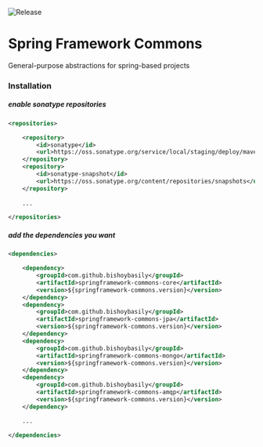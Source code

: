 ![Release](https://github.com/bishoybasily/springframework-commons/workflows/Release/badge.svg)

# Spring Framework Commons

General-purpose abstractions for spring-based projects

### Installation

##### enable sonatype repositories

```xml
<repositories>

    <repository>
        <id>sonatype</id>
        <url>https://oss.sonatype.org/service/local/staging/deploy/maven2/</url>
    </repository>
    <repository>
        <id>sonatype-snapshot</id>
        <url>https://oss.sonatype.org/content/repositories/snapshots</url>
    </repository>
    
    ...

</repositories>
```

##### add the dependencies you want

```xml
<dependencies>

    <dependency>
        <groupId>com.github.bishoybasily</groupId>
        <artifactId>springframework-commons-core</artifactId>
        <version>${springframework-commons.version}</version>
    </dependency>
    <dependency>
        <groupId>com.github.bishoybasily</groupId>
        <artifactId>springframework-commons-jpa</artifactId>
        <version>${springframework-commons.version}</version>
    </dependency>
    <dependency>
        <groupId>com.github.bishoybasily</groupId>
        <artifactId>springframework-commons-mongo</artifactId>
        <version>${springframework-commons.version}</version>
    </dependency>
    <dependency>
        <groupId>com.github.bishoybasily</groupId>
        <artifactId>springframework-commons-amqp</artifactId>
        <version>${springframework-commons.version}</version>
    </dependency>

    ...

</dependencies>
```



